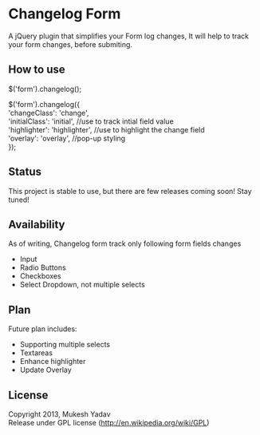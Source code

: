 Changelog Form
==============
A jQuery plugin that simplifies your Form log changes, It will help to track your form changes, before submiting.

How to use
-----------
$('form').changelog();

$('form').changelog({
    <br />'changeClass': 'change', 
    <br />'initialClass': 'initial', //use to track intial field value
    <br />'highlighter': 'highlighter', //use to highlight the change field
    <br />'overlay': 'overlay', //pop-up styling
<br />});


Status
------
This project is stable to use, but there are few releases coming soon! Stay tuned!

Availability
------------
As of writing, Changelog form track only following form fields changes

* Input
* Radio Buttons
* Checkboxes
* Select Dropdown, not multiple selects

Plan
----
Future plan includes:

* Supporting multiple selects
* Textareas 
* Enhance highlighter
* Update Overlay

License
-------
Copyright 2013, Mukesh Yadav <br />
Release under GPL license (http://en.wikipedia.org/wiki/GPL)
